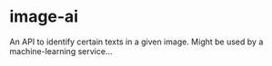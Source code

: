 # image-ai
An API to identify certain texts in a given image. Might be used by a machine-learning service...
